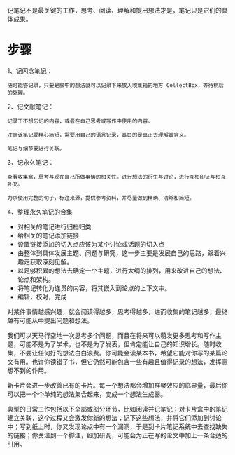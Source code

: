 记笔记不是最关键的工作，思考、阅读、理解和提出想法才是，笔记只是它们的具体成果。

# 步骤

1、记闪念笔记：

    随时能够记录，只要是脑中的想法就可以记录下来放入收集箱的地方 CollectBox，等待稍后的处理。

2、记文献笔记：

    记录下不想忘记的内容，或者在自己思考或写作中使用的内容。
    
    注意该笔记要精心简短，需要用自己的语言记录，其目的是真正去理解其含义。
    
    笔记与细节要进行关联。

3、记永久笔记：

    查看收集盒，思考与现在自己所做事情的相关性。进行想法的衍生与讨论，进行互相印证与相互补充。
    
    力求使用完整的句子，标注来源，提供参考资料，并尽量做到精确、清晰和简短。

4、整理永久笔记的合集

- 对相关的笔记进行归档归类
- 给相关的笔记添加链接
- 设置链接添加的切入点应该为某个讨论或话题的切入点
- 由整体到具体发展主题、问题与研究，这一步主要是发展自己的思路，跟着兴趣走获取深刻见解。
- 以足够积累的想法去确定一个主题，进行大纲的排列，用来改进自己的想法、论点和架构。
- 将笔记转化为连贯的内容，将其嵌入到论点的上下文中。
- 编辑，校对，完成

对某件事情越感兴趣，就会阅读得越多，思考得越多，进而收集的笔记越多，最终越有可能从中提出问题和想法。

我们可以天马行空地一次思考多个问题，而且在将来可以萌发更多思考和写作主题，可能不是为了学术，也不是为了发表，但肯定能让自己的知识增长。随时收集，不要让任何好的想法白白浪费。你可能会读某本书，希望它能对你写的某篇论文有用。也许你读错了书，但它仍然可能包含一些有趣且值得记录的想法，发挥意想不到的作用。

新卡片会进一步改善已有的卡片。每一个想法都会增加群聚效应的临界量，最后你可以把一个个单纯的想法集合起来，变成一个想法生成器。

典型的日常工作包括以下全部或部分环节，比如阅读并记笔记；对卡片盒中的笔记建立关联，这个过程又会激发你新的想法；记下这些想法，并将它们添加到讨论中；写到纸上时，你又发现论点中有一个漏洞，于是到卡片笔记系统中去查找缺失的链接；你关注到一个脚注，细加研究，可能会为正在写的论文中加上一条合适的引用。